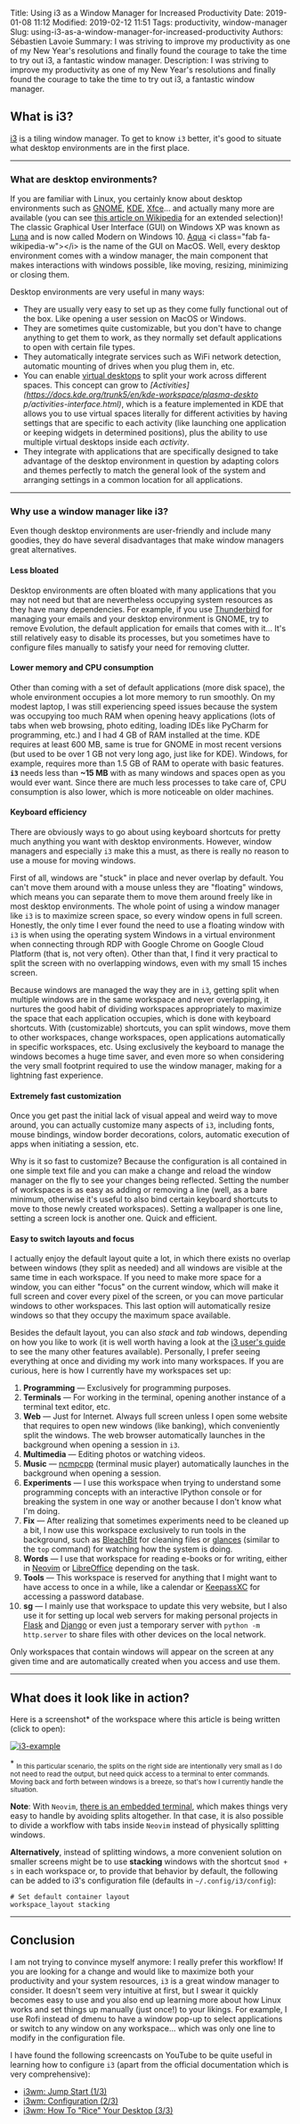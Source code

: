 Title: Using i3 as a Window Manager for Increased Productivity
Date: 2019-01-08 11:12
Modified: 2019-02-12 11:51
Tags: productivity, window-manager
Slug: using-i3-as-a-window-manager-for-increased-productivity
Authors: Sébastien Lavoie
Summary: I was striving to improve my productivity as one of my New Year's resolutions and finally found the courage to take the time to try out i3, a fantastic window manager.
Description: I was striving to improve my productivity as one of my New Year's resolutions and finally found the courage to take the time to try out i3, a fantastic window manager.

## What is i3?

[i3](https://i3wm.org/) is a tiling window manager. To get to know `i3`
better, it's good to situate what desktop environments are in the first
place.

----

### What are desktop environments?

If you are familiar with Linux,
you certainly know about desktop environments such as
[GNOME](https://www.gnome.org/), [KDE](https://www.kde.org/),
[Xfce](https://www.xfce.org/)... and actually many
more are available (you can see [this article on
Wikipedia](https://en.wikipedia.org/wiki/Desktop_environment) <i
class="fab fa-wikipedia-w"></i> for an extended selection)! The
classic Graphical User Interface (GUI) on Windows XP was known as
[Luna](https://en.wikipedia.org/wiki/Luna_(theme)) and is now called Modern on Windows 10.
[Aqua](https://en.wikipedia.org/wiki/Aqua_(user_interface)) <i
class="fab fa-wikipedia-w"></i> is the name of the GUI on MacOS.
Well, every desktop environment comes with a window manager, the main
component that makes interactions with windows possible, like moving,
resizing, minimizing or closing them.

Desktop environments are very useful in many ways:

- They are usually very easy to set up as they come fully functional out
of the box. Like opening a user session on MacOS or Windows.
- They are sometimes quite customizable, but you don't have to change
anything to get them to work, as they normally set default applications
to open with certain file types.
- They automatically integrate services such as WiFi network detection,
automatic mounting of drives when you plug them in, etc.
- You can enable [virtual
desktops](https://en.wikipedia.org/wiki/Virtual_desktop)
 to split your work
across different spaces. This concept can grow to
_[Activities](https://docs.kde.org/trunk5/en/kde-workspace/plasma-deskto
p/activities-interface.html)_, which is a feature implemented in KDE
that allows you to use virtual spaces literally for different activities
by having settings that are specific to each activity (like launching
one application or keeping widgets in determined positions), plus the
ability to use multiple virtual desktops inside each _activity_.
- They integrate with applications that are specifically designed to
take advantage of the desktop environment in question by adapting
colors and themes perfectly to match the general look of the system and
arranging settings in a common location for all applications.

----

### Why use a window manager like i3?

Even though desktop environments are user-friendly and include many
goodies, they do have several disadvantages that make window managers
great alternatives.

#### Less bloated

Desktop environments are often bloated with many applications
that you may not need but that are nevertheless occupying system
resources as they have many dependencies. For example, if you use
[Thunderbird](https://www.thunderbird.net) for managing your emails and
your desktop environment is GNOME, try to remove Evolution, the default
application for emails that comes with it... It's still relatively easy
to disable its processes, but you sometimes have to configure files
manually to satisfy your need for removing clutter.

#### Lower memory and CPU consumption

Other than coming with a set of default applications (more disk space),
the whole environment occupies a lot more memory to run smoothly. On
my modest laptop, I was still experiencing speed issues because the
system was occupying too much RAM when opening heavy applications (lots
of tabs when web browsing, photo editing, loading IDEs like PyCharm
for programming, etc.) and I had 4 GB of RAM installed at the time.
KDE requires at least 600 MB, same is true for GNOME in most recent
versions (but used to be over 1 GB not very long ago, just like for
KDE). Windows, for example, requires more than 1.5 GB of RAM to operate
with basic features. **`i3`** needs less than **~15 MB** with as many
windows and spaces open as you would ever want. Since there are much
less processes to take care of, CPU consumption is also lower, which is
more noticeable on older machines.

#### Keyboard efficiency

There are obviously ways to go about using keyboard shortcuts for pretty
much anything you want with desktop environments. However, window
managers and especially `i3` make this a must, as there is really no
reason to use a mouse for moving windows.

First of all, windows are "stuck" in place and never overlap by default.
You can't move them around with a mouse unless they are "floating"
windows, which means you can separate them to move them around freely
like in most desktop environments. The whole point of using a window
manager like `i3` is to maximize screen space, so every window opens
in full screen. Honestly, the only time I ever found the need to use a
floating window with `i3` is when using the operating system Windows in
a virtual environment when connecting through RDP with Google Chrome on
Google Cloud Platform (that is, not very often). Other than that, I find
it very practical to split the screen with no overlapping windows, even
with my small 15 inches screen.

Because windows are managed the way they are in `i3`, getting split when
multiple windows are in the same workspace and never overlapping, it
nurtures the good habit of dividing workspaces appropriately to maximize
the space that each application occupies, which is done with keyboard
shortcuts. With (customizable) shortcuts, you can split windows,
move them to other workspaces, change workspaces, open applications
automatically in specific workspaces, etc. Using exclusively the
keyboard to manage the windows becomes a huge time saver, and even more
so when considering the very small footprint required to use the window
manager, making for a lightning fast experience.

#### Extremely fast customization

Once you get past the initial lack of visual appeal and weird way to
move around, you can actually customize many aspects of `i3`, including
fonts, mouse bindings, window border decorations, colors, automatic
execution of apps when initiating a session, etc.

Why is it so fast to customize? Because the configuration is all
contained in one simple text file and you can make a change and reload
the window manager on the fly to see your changes being reflected.
Setting the number of workspaces is as easy as adding or removing a line
(well, as a bare minimum, otherwise it's useful to also bind certain
keyboard shortcuts to move to those newly created workspaces). Setting a
wallpaper is one line, setting a screen lock is another one. Quick and
efficient.

#### Easy to switch layouts and focus

I actually enjoy the default layout quite a lot, in which there exists
no overlap between windows (they split as needed) and all windows are
visible at the same time in each workspace. If you need to make more
space for a window, you can either "focus" on the current window, which
will make it full screen and cover every pixel of the screen, or you
can move particular windows to other workspaces. This last option will
automatically resize windows so that they occupy the maximum space
available.

Besides the default layout, you can also _stack_ and _tab_ windows,
depending on how you like to work (it is well worth having a look at the
[i3 user's guide](https://i3wm.org/docs/userguide.html) to see the many
other features available). Personally, I prefer seeing everything at
once and dividing my work into many workspaces. If you are curious, here
is how I currently have my workspaces set up:

1. **Programming** — Exclusively for programming purposes.
2. **Terminals** — For working in the terminal, opening another
instance of a terminal text editor, etc.
3. **Web** — Just for Internet. Always full screen unless I open
some website that requires to open new windows (like banking), which
conveniently split the windows. The web browser automatically launches
in the background when opening a session in `i3`.
4. **Multimedia** — Editing photos or watching videos.
5. **Music** — [ncmpcpp](https://github.com/arybczak/ncmpcpp)
(terminal music player) automatically launches in the background when
opening a session.
6. **Experiments** — I use this workspace when trying to understand
some programming concepts with an interactive IPython console or for
breaking the system in one way or another because I don't know what I'm
doing.
7. **Fix** — After realizing that sometimes experiments need to be
cleaned up a bit, I now use this workspace exclusively to run tools
in the background, such as [BleachBit](https://www.bleachbit.org) for
cleaning files or [glances](https://nicolargo.github.io/glances/)
(similar to the `top` command) for watching how the system is doing.
8. **Words** — I use that workspace for reading e-books
or for writing, either in [Neovim](https://neovim.io/) or
[LibreOffice](https://www.libreoffice.org/) depending on the task.
9. **Tools** — This workspace is reserved for anything that I
might want to have access to once in a while, like a calendar or
[KeepassXC](https://keepassxc.org/) for accessing a password database.
10. **sg** — I mainly use that workspace to update this very
website, but I also use it for setting up local web servers for
making personal projects in [Flask](http://flask.pocoo.org/) and
[Django](https://www.djangoproject.com/) or even just a temporary server
with `python -m http.server` to share files with other devices on the
local network.

Only workspaces that contain windows will appear on the screen at any
given time and are automatically created when you access and use them.

----

## What does it look like in action?

Here is a screenshot\* of the workspace where this article is being
written (click to open):

<a href="{static}/images/posts/0005_using-i3-as-window-manager-for-increased-productivity/i3-example.png"><img src="{static}/images/posts/0005_using-i3-as-window-manager-for-increased-productivity/i3-example.png" alt="i3-example" class="max-size-img-post"></a>

\* <sub>In this particular scenario, the splits on the right side are
intentionally very small as I do not need to read the output, but need
quick access to a terminal to enter commands. Moving back and forth
between windows is a breeze, so that's how I currently handle the
situation.</sub>

**Note**: With <code>Neovim</code>, [there is an embedded
terminal](/posts/2019/01/16/using-embedded-terminals-inside-neovim/),
which makes things very easy to handle by avoiding splits altogether.
In that case, it is also possible to divide a workflow with tabs inside
<code>Neovim</code> instead of physically splitting windows.

**Alternatively**, instead of splitting windows, a more convenient
solution on smaller screens might be to use **stacking** windows with
the shortcut `$mod + s` in each workspace or, to provide that behavior
by default, the following can be added to i3's configuration file
(defaults in `~/.config/i3/config`):

~~~~{.bash}
# Set default container layout
workspace_layout stacking
~~~~

----

## Conclusion

I am not trying to convince myself anymore: I really prefer this
workflow! If you are looking for a
change and would like to maximize both your productivity and your system
resources, `i3` is a great window manager to consider. It doesn't seem
very intuitive at first, but I swear it quickly becomes easy to use and
you also end up learning more about how Linux works and set things up
manually (just once!) to your likings. For example, I use Rofi instead
of dmenu to have a window pop-up to select applications or switch to
any window on any workspace... which was only one line to modify in the
configuration file.

I have found the following screencasts on YouTube to be quite useful in
learning how to configure `i3` (apart from the official documentation
which is very comprehensive):

- [i3wm: Jump Start (1/3)](https://www.youtube.com/watch?v=j1I63wGcvU4)
- [i3wm: Configuration (2/3)](https://www.youtube.com/watch?v=8-S0cWnLBKg)
- [i3wm: How To "Rice" Your Desktop (3/3)](https://www.youtube.com/watch?v=ARKIwOlazKI)
